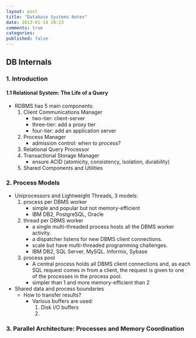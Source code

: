 ```yaml
---
layout: post
title: "Database Systems Notes"
date: 2013-01-14 20:23
comments: true
categories: 
published: false
---
```


## DB Internals

### 1. Introduction

#### 1.1 Relational System: The Life of a Query

- RDBMS has 5 main components:
	1. Client Communications Manager
		- two-tier: client-server
		- three-tier: add a proxy tier
		- four-tier: add an application server
	2. Process Manager
		- admission control: when to process?
	3. Relational Query Processor
	4. Transactional Storage Manager
		- ensure ACID (atomicity, consistency, isolation, durability)
	5. Shared Components and Utilities 

### 2. Process Models

- Uniprocessors and Lightweight Threads, 3 models:
	1. process per DBMS worker
		- simple and popular but not memory-efficient
		- IBM DB2, PostgreSQL, Oracle
	2. thread per DBMS worker
		- a single multi-threaded process hosts all the DBMS worker activity.
		- a dispatcher listens for new DBMS client connections.
		- scale but have multi-threaded programming challenges.
		- IBM DB2, SQL Server, MySQL. Informix, Sybase
	3. process pool
		-  A central process holds all DBMS client connections and, as each SQL request comes in from a client, the request is given to one of the processes in the process pool. 
		- simpler than 1 and more memory-efficient than 2
- Shared data and process boundaries
	- How to transfer results? 
		- Various buffers are used:
			1. Disk I/O buffers
			2. 
### 3. Parallel Architecture: Processes and Memory Coordination  
